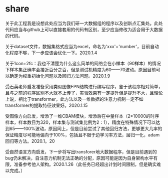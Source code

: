 # share
关于此工程我是设想此处应当为我们研一大数据组的程序以及创新点汇集处。此处代码应当与github上可以直接套用的代码有区别，至少应当修改为适合用于大数据的代码。

关于dataset文件，数据集格式应当为excel，命名为'xxx'+'number'，目前自动化程度不够，下一步应该会优化一下。2020.1.4

关于1con+2fc：我也不清楚为什么这么简单的网络会在小样本（90样本）的情况下样本集正确率会接近百分之百，但是测试机精度为60——70波动。原因目前可以确定为权重初始化问题以及回归方法问题。2020.1.9

受石英老师启发准备采用类似图像FPN结构进行编写程序，鉴于该程序相对简单，且与之前的程序区别不大就不上传了，实验效果有一定提升但是提升不大，且理论上说，相比于transformer，此方法以及一维数据的注意力机制一定不如transformer的提取特征效果好。2020.1.15
              
受图像方向启发，增添了一维CBAM模块，增添后在中量样本（2*10000的时序样本，样本数目为320，样本集与测试集比例为2：1），精度在特殊情况下可以达到65——100%波动，原因同上，但是目前尝试了其他回归方法，更够更大几率的保证精度尽可能地偏向于100%，包括且不限于边学习率方法，层归一化，adam回归等方法。2020.1。20

受自然语言方向启发，下一步将写出transforer地大数据程序，但是目前遇到的bug仍未解决，自注意力机制无法正确的分配，原因可能是因为自身架构水平有限，准备参考他人架构。2020.1.26（此任务已经超出计划时间限制，但是确实难以完成。）

